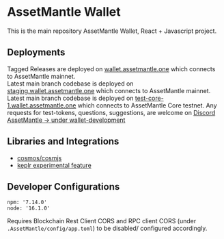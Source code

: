 # AssetMantle Wallet
This is the main repository AssetMantle Wallet, React + Javascript project.

## Deployments
Tagged Releases are deployed on [wallet.assetmantle.one](https://wallet.assetmantle.one) which connects to AssetMantle mainnet.   
Latest main branch codebase is deployed on [staging.wallet.assetmantle.one](https://staging.wallet.assetmantle.one) which connects to AssetMantle mainnet.   
Latest main branch codebase is deployed on [test-core-1.wallet.assetmantle.one](https://test-core-1.wallet.assetmantle.one) which connects to AssetMantle Core testnet.
Any requests for test-tokens, questions, suggestions, are welcome on [Discord AssetMantle -> under wallet-development](https://discord.gg/assetmantle)

## Libraries and Integrations   
- [cosmos/cosmjs](https://github.com/cosmos/cosmjs)
- [keplr experimental feature](https://github.com/chainapsis/keplr-example)
## Developer Configurations
```
npm: '7.14.0'
node: '16.1.0'
```

Requires Blockchain Rest Client CORS and RPC client CORS (under `.AssetMantle/config/app.toml`) to be disabled/ configured accordingly.
